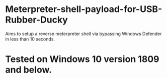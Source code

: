 # Meterpreter-shell-payload-for-USB-Rubber-Ducky
Aims to setup a reverse meterpreter shell via bypassing Windows Defender in less than 10 seconds.
# Tested on Windows 10 version 1809 and below. 
